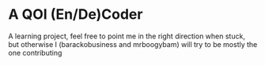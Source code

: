 # A QOI (En/De)Coder

A learning project, feel free to point me in the right direction when stuck, but otherwise I (barackobusiness and mrboogybam) will try to be mostly the one contributing 
